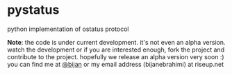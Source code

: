 pystatus
========

python implementation of ostatus protocol


**Note**: the code is under current development. it's not even an alpha version. watch the development or if you are interested enough, fork the project and contribute to the project. hopefully we release an alpha version very soon :) you can find me at [@bijan](http://quitter.se/bijan) or my email address (bijanebrahimi) at riseup.net
